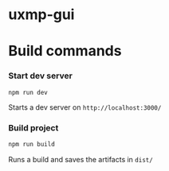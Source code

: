 # uxmp-gui

# Build commands

### Start dev server

```shell
npm run dev
```

Starts a dev server on `http://localhost:3000/`

### Build project

```bash
npm run build
```

Runs a build and saves the artifacts in `dist/`
